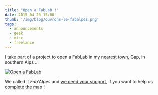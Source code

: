 ```yaml
---
title: "Open a FabLab !"
date: 2015-04-23 15:00
thumb: '/img/blog/ouvrons-le-fabalpes.png'
tags:
  - announcements
  - geek
  - misc
  - freelance
---
```


I take part of a project to open a FabLab in my nearest town, Gap, in southern Alps ...

[![Open a FabLab](/img/blog/ouvrons-le-fabalpes.png)](http://fr.ulule.com/ouvrons-le-fabalpes/)

We called it *Fab'Alpes* and [we need your support](http://fr.ulule.com/ouvrons-le-fabalpes/), if you want to help us [complete the map](https://www.fablabs.io/map) !
